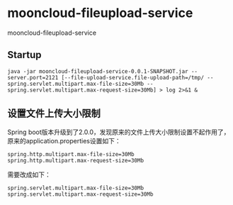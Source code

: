 # mooncloud-fileupload-service
mooncloud-fileupload-service

## Startup
```
java -jar mooncloud-fileupload-service-0.0.1-SNAPSHOT.jar --server.port=2121 [--file-upload-service.file-upload-path=/tmp/ --spring.servlet.multipart.max-file-size=30Mb --spring.servlet.multipart.max-request-size=30Mb] > log 2>&1 &
```

## 设置文件上传大小限制
Spring boot版本升级到了2.0.0，发现原来的文件上传大小限制设置不起作用了，原来的application.properties设置如下：

```
spring.http.multipart.max-file-size=30Mb   
spring.http.multipart.max-request-size=30Mb   
```
需要改成如下：

```
spring.servlet.multipart.max-file-size=30Mb   
spring.servlet.multipart.max-request-size=30Mb   
```